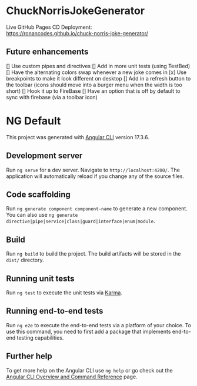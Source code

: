 # ChuckNorrisJokeGenerator

Live GitHub Pages CD Deployment:  
https://ronancodes.github.io/chuck-norris-joke-generator/

## Future enhancements

[] Use custom pipes and directives
[] Add in more unit tests (using TestBed)
[] Have the alternating colors swap whenever a new joke comes in
[x] Use breakpoints to make it look different on desktop
[] Add in a refresh button to the toolbar (icons should move into a burger menu when the width is too short)
[] Hook it up to FireBase
[] Have an option that is off by default to sync with firebase (via a toolbar icon)

# NG Default

This project was generated with [Angular CLI](https://github.com/angular/angular-cli) version 17.3.6.

## Development server

Run `ng serve` for a dev server. Navigate to `http://localhost:4200/`. The application will automatically reload if you change any of the source files.

## Code scaffolding

Run `ng generate component component-name` to generate a new component. You can also use `ng generate directive|pipe|service|class|guard|interface|enum|module`.

## Build

Run `ng build` to build the project. The build artifacts will be stored in the `dist/` directory.

## Running unit tests

Run `ng test` to execute the unit tests via [Karma](https://karma-runner.github.io).

## Running end-to-end tests

Run `ng e2e` to execute the end-to-end tests via a platform of your choice. To use this command, you need to first add a package that implements end-to-end testing capabilities.

## Further help

To get more help on the Angular CLI use `ng help` or go check out the [Angular CLI Overview and Command Reference](https://angular.io/cli) page.
